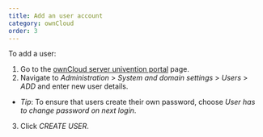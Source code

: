 ```yaml
---
title: Add an user account
category: ownCloud
order: 3
---
```


To add a user:

1. Go to the [ownCloud server univention portal](https://192.168.0.102) page.
2. Navigate to *Administration* > *System and domain settings* > *Users* > *ADD* and enter new user details.
 - *Tip*: To ensure that users create their own password, choose *User has to change password on next login*.
3. Click *CREATE USER*.

<!---![](//placehold.it/800x600)--->